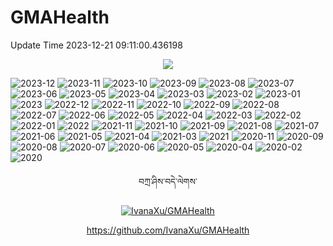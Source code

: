 
# GMAHealth

Update Time 2023-12-21 09:11:00.436198
<div align=center><img src="outs/Box.png"/></div>

![2023-12](outs/DV_2023-12.png)
![2023-11](outs/DV_2023-11.png)
![2023-10](outs/DV_2023-10.png)
![2023-09](outs/DV_2023-09.png)
![2023-08](outs/DV_2023-08.png)
![2023-07](outs/DV_2023-07.png)
![2023-06](outs/DV_2023-06.png)
![2023-05](outs/DV_2023-05.png)
![2023-04](outs/DV_2023-04.png)
![2023-03](outs/DV_2023-03.png)
![2023-02](outs/DV_2023-02.png)
![2023-01](outs/DV_2023-01.png)
![2023](outs/DV_2023.png)
![2022-12](outs/DV_2022-12.png)
![2022-11](outs/DV_2022-11.png)
![2022-10](outs/DV_2022-10.png)
![2022-09](outs/DV_2022-09.png)
![2022-08](outs/DV_2022-08.png)
![2022-07](outs/DV_2022-07.png)
![2022-06](outs/DV_2022-06.png)
![2022-05](outs/DV_2022-05.png)
![2022-04](outs/DV_2022-04.png)
![2022-03](outs/DV_2022-03.png)
![2022-02](outs/DV_2022-02.png)
![2022-01](outs/DV_2022-01.png)
![2022](outs/DV_2022.png)
![2021-11](outs/DV_2021-11.png)
![2021-10](outs/DV_2021-10.png)
![2021-09](outs/DV_2021-09.png)
![2021-08](outs/DV_2021-08.png)
![2021-07](outs/DV_2021-07.png)
![2021-06](outs/DV_2021-06.png)
![2021-05](outs/DV_2021-05.png)
![2021-04](outs/DV_2021-04.png)
![2021-03](outs/DV_2021-03.png)
![2021](outs/DV_2021.png)
![2020-11](outs/DV_2020-11.png)
![2020-09](outs/DV_2020-09.png)
![2020-08](outs/DV_2020-08.png)
![2020-07](outs/DV_2020-07.png)
![2020-06](outs/DV_2020-06.png)
![2020-05](outs/DV_2020-05.png)
![2020-04](outs/DV_2020-04.png)
![2020-02](outs/DV_2020-02.png)
![2020](outs/DV_2020.png)

<div align=center>

བཀྲ་ཤིས་བདེ་ལེགས་

[![IvanaXu/GMAHealth](https://gitee.com/IvanaXu/GMAHealth/widgets/widget_card.svg?colors=4183c4,ffffff,ffffff,e3e9ed,666666,9b9b9b)](https://gitee.com/IvanaXu/GMAHealth)

https://github.com/IvanaXu/GMAHealth

</div>

